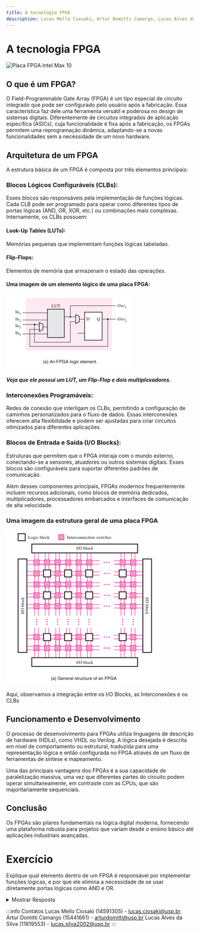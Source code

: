 ```yaml
---
title: A tecnologia FPGA
description: Lucas Mello Ciosaki, Artur Domitti Camargo, Lucas Alves da Silva
---
```


# A tecnologia FPGA
![Placa FPGA Intel Max 10](https://www.intel.com.br/content/dam/www/central-libraries/us/en/images/max-10-dev-kit-top-photo.jpg.rendition.intel.web.480.270.jpg)
## O que é um FPGA?
O Field-Programmable Gate Array (FPGA) é um tipo especial de circuito integrado que pode ser configurado pelo usuário após a fabricação. Essa característica faz dele uma ferramenta versátil e poderosa no design de sistemas digitais. Diferentemente de circuitos integrados de aplicação específica (ASICs), cuja funcionalidade é fixa após a fabricação, os FPGAs permitem uma reprogramação dinâmica, adaptando-se a novas funcionalidades sem a necessidade de um novo hardware.

## Arquitetura de um FPGA

A estrutura básica de um FPGA é composta por três elementos principais:

### Blocos Lógicos Configuráveis (CLBs):
  Esses blocos são responsáveis pela implementação de funções lógicas. Cada CLB pode ser programado para operar como diferentes tipos de portas lógicas (AND, OR, XOR, etc.) ou combinações mais complexas. Internamente, os CLBs possuem:

  #### Look-Up Tables (LUTs): 
  Memórias pequenas que implementam funções lógicas tabeladas.
  #### Flip-Flops: 
  Elementos de memória que armazenam o estado das operações.


  #### Uma imagem de um elemento lógico de uma placa FPGA:
  ![Elemento lógico de uma placa FPGA](../../../images/fpga_logic_element.png)
  
  ##### Veja que ele possui um LUT, um Flip-Flop e dois multiplexadores.
### Interconexões Programáveis:
  Redes de conexão que interligam os CLBs, permitindo a configuração de caminhos personalizados para o fluxo de dados. Essas interconexões oferecem alta flexibilidade e podem ser ajustadas para criar circuitos otimizados para diferentes aplicações.

### Blocos de Entrada e Saída (I/O Blocks):
  Estruturas que permitem que o FPGA interaja com o mundo externo, conectando-se a sensores, atuadores ou outros sistemas digitais. Esses blocos são configuráveis para suportar  diferentes padrões de comunicação.

Além desses componentes principais, FPGAs modernos frequentemente incluem recursos adicionais, como blocos de memória dedicados, multiplicadores, processadores embarcados e interfaces de comunicação de alta velocidade.


### Uma imagem da estrutura geral de uma placa FPGA
![Estrutura geral de uma placa FPGA](../../../images/fpga_general_structure.png)

Aqui, observamos a integração entre os I/O Blocks, as Interconexões e os CLBs

## Funcionamento e Desenvolvimento
O processo de desenvolvimento para FPGAs utiliza linguagens de descrição de hardware (HDLs), como VHDL ou Verilog. A lógica desejada é descrita em nível de comportamento ou estrutural, traduzida para uma representação lógica e então configurada no FPGA através de um fluxo de ferramentas de síntese e mapeamento.

Uma das principais vantagens dos FPGAs é a sua capacidade de paralelização massiva, uma vez que diferentes partes do circuito podem operar simultaneamente, em contraste com as CPUs, que são majoritariamente sequenciais.

## Conclusão
Os FPGAs são pilares fundamentais na lógica digital moderna, fornecendo uma plataforma robusta para projetos que variam desde o ensino básico até aplicações industriais avançadas. 

# Exercício
Explique qual elemento dentro de um FPGA é responsável por implementar funções lógicas, e por que ele elimina a necessidade de se usar diretamente portas lógicas como AND e OR.

<details>
  <summary>Mostrar Resposta</summary>

**Elemento responsável:**  
As LUTs (Look-Up Tables) são os elementos responsáveis por implementar funções lógicas em FPGAs.

**Explicação:**  
As LUTs funcionam como tabelas pré-configuradas que armazenam os resultados de funções lógicas para todas as combinações possíveis das entradas. Isso elimina a necessidade de implementar diretamente portas lógicas individuais (como AND ou OR), porque qualquer função lógica pode ser representada pela configuração apropriada da LUT.

Por exemplo, uma LUT de 4 entradas pode implementar qualquer função lógica de 4 variáveis ao simplesmente configurar seus valores de saída para cada combinação de entrada.

</details>
  
:::info Contatos
Lucas Mello Ciosaki (14591305) - lucas.ciosaki@usp.br
Artur Domitti Camargo (15441661) - arturdomitti@usp.br
Lucas Alves da Silva (11819553) - lucas.silva2002@usp.br
:::
